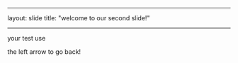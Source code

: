 ___
layout: slide
title: "welcome to our second slide!"
___
your test
use 



the left arrow to go back!
